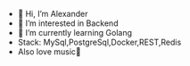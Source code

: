 - 👋 Hi, I’m Alexander
- 👀 I’m interested in Backend
- 🌱 I’m currently learning Golang
- Stack: MySql,PostgreSql,Docker,REST,Redis
- Also love music💞
<!---
AlexTwelthXII/AlexTwelthXII is a ✨ special ✨ repository because its `README.md` (this file) appears on your GitHub profile.
You can click the Preview link to take a look at your changes.
--->
